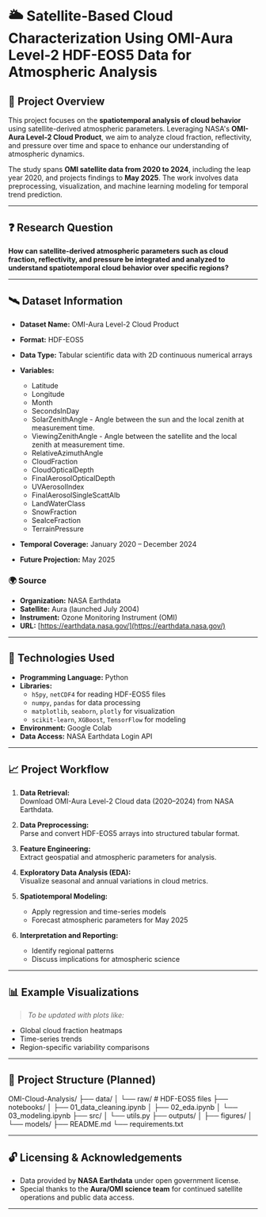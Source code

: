 # 🌥️ Satellite-Based Cloud Characterization Using OMI-Aura Level-2 HDF-EOS5 Data for Atmospheric Analysis

## 📌 Project Overview

This project focuses on the **spatiotemporal analysis of cloud behavior** using satellite-derived atmospheric parameters. Leveraging NASA's **OMI-Aura Level-2 Cloud Product**, we aim to analyze cloud fraction, reflectivity, and pressure over time and space to enhance our understanding of atmospheric dynamics.

The study spans **OMI satellite data from 2020 to 2024**, including the leap year 2020, and projects findings to **May 2025**. The work involves data preprocessing, visualization, and machine learning modeling for temporal trend prediction.

---

## ❓ Research Question

**How can satellite-derived atmospheric parameters such as cloud fraction, reflectivity, and pressure be integrated and analyzed to understand spatiotemporal cloud behavior over specific regions?**

---

## 🛰️ Dataset Information

- **Dataset Name:** OMI-Aura Level-2 Cloud Product  
- **Format:** HDF-EOS5  
- **Data Type:** Tabular scientific data with 2D continuous numerical arrays  
- **Variables:**  
  - Latitude
  - Longitude
  - Month 
  - SecondsInDay
  - SolarZenithAngle - Angle between the sun and the local zenith at measurement time.
  - ViewingZenithAngle - Angle between the satellite and the local zenith at measurement time.
  - RelativeAzimuthAngle
  - CloudFraction
  - CloudOpticalDepth
  - FinalAerosolOpticalDepth
  - UVAerosolIndex
  - FinalAerosolSingleScattAlb
  - LandWaterClass
  - SnowFraction
  - SeaIceFraction
  - TerrainPressure 

- **Temporal Coverage:** January 2020 – December 2024  
- **Future Projection:** May 2025  

### 🌍 Source

- **Organization:** NASA Earthdata  
- **Satellite:** Aura (launched July 2004)  
- **Instrument:** Ozone Monitoring Instrument (OMI)  
- **URL:** [https://earthdata.nasa.gov/](https://earthdata.nasa.gov/)

---

## 🔧 Technologies Used

- **Programming Language:** Python  
- **Libraries:**  
  - `h5py`, `netCDF4` for reading HDF-EOS5 files  
  - `numpy`, `pandas` for data processing  
  - `matplotlib`, `seaborn`, `plotly` for visualization  
  - `scikit-learn`, `XGBoost`, `TensorFlow` for modeling  
- **Environment:** Google Colab  
- **Data Access:** NASA Earthdata Login API

---

## 📈 Project Workflow

1. **Data Retrieval:**  
   Download OMI-Aura Level-2 Cloud data (2020–2024) from NASA Earthdata.

2. **Data Preprocessing:**  
   Parse and convert HDF-EOS5 arrays into structured tabular format.

3. **Feature Engineering:**  
   Extract geospatial and atmospheric parameters for analysis.

4. **Exploratory Data Analysis (EDA):**  
   Visualize seasonal and annual variations in cloud metrics.

5. **Spatiotemporal Modeling:**  
   - Apply regression and time-series models  
   - Forecast atmospheric parameters for May 2025  

6. **Interpretation and Reporting:**  
   - Identify regional patterns  
   - Discuss implications for atmospheric science  

---

## 📊 Example Visualizations

> _To be updated with plots like:_  
- Global cloud fraction heatmaps  
- Time-series trends  
- Region-specific variability comparisons

---

## 📁 Project Structure (Planned)

OMI-Cloud-Analysis/
├── data/
│   └── raw/              # HDF-EOS5 files
├── notebooks/
│   ├── 01_data_cleaning.ipynb
│   ├── 02_eda.ipynb
│   └── 03_modeling.ipynb
├── src/
│   └── utils.py
├── outputs/
│   ├── figures/
│   └── models/
├── README.md
└── requirements.txt

---

## 🔓 Licensing & Acknowledgements

- Data provided by **NASA Earthdata** under open government license.  
- Special thanks to the **Aura/OMI science team** for continued satellite operations and public data access.

---
  
<!-- Add your contact links here -->
